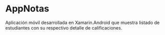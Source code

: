 # AppNotas
Aplicación móvil desarrollada en Xamarin.Android que muestra listado de estudiantes con su respectivo detalle de calificaciones.
